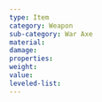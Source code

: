 ```yaml
---
type: Item
category: Weapon
sub-category: War Axe
material: 
damage: 
properties: 
weight: 
value: 
leveled-list:
---
```

